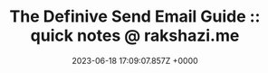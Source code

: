 ---
title: "The Definive Send Email Guide :: quick notes @ rakshazi.me"
link: "https://rakshazi.me/posts/the-definive-send-email-guide/"
date: "2023-06-18 17:09:07.857Z +0000"
description: "The final article in the series. The definitive guide about sending emails that covers everything, from parsing recipient email and finding recipient SMTP server to 'Email has been sent' notification."
category: "articles"
---